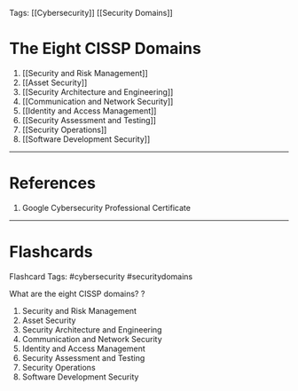 Tags: [[Cybersecurity]] [[Security Domains]]
# The Eight CISSP Domains

1. [[Security and Risk Management]]
2. [[Asset Security]]
3. [[Security Architecture and Engineering]]
4. [[Communication and Network Security]]
5. [[Identity and Access Management]]
6. [[Security Assessment and Testing]]
7. [[Security Operations]]
8. [[Software Development Security]]

---
# References

1. Google Cybersecurity Professional Certificate

---

# Flashcards

Flashcard Tags: #cybersecurity #securitydomains 

What are the eight CISSP domains?
?
1. Security and Risk Management
2. Asset Security
3. Security Architecture and Engineering
4. Communication and Network Security
5. Identity and Access Management
6. Security Assessment and Testing
7. Security Operations
8. Software Development Security
<!--SR:!2024-05-02,2,210-->